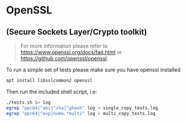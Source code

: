 # OpenSSL 
## (Secure Sockets Layer/Crypto toolkit)
> For more information please refer to https://www.openssl.org/docs/faq.html or https://github.com/openssl/openssl.

To run a simple set of tests please make sure you have openssl installed
```bash
apt install libsslcommon2 openssl
```

Then run the included shell script, i.e:
```bash
./tests.sh &> log
egrep "ppc64|^aes|^sha|^ghash" log > single_copy_tests.log
egrep "ppc64|^evp|numa.*multi" log > multi_copy_tests.log
```


